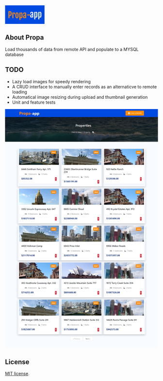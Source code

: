 <p align="left"><img src="/public/images/logo.png"></p>


## About Propa

Load thousands of data from remote API and populate to a MYSQL database


## TODO
 - Lazy load images for speedy rendering
 - A CRUD interface to manually enter records as an alternaticve to remote loading
 - Automatical image resizing during upload and thumbnail generation
 - Unit and feature tests 

<p align="left"><img src="/public/images/snapshot.png"></p>


## License
[MIT license](https://opensource.org/licenses/MIT).
